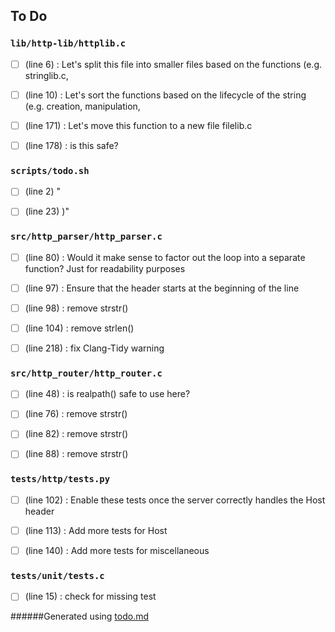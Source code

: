 ## To Do
### ``lib/http-lib/httplib.c``
- [ ] (line 6) : Let's split this file into smaller files based on the functions (e.g. stringlib.c,

- [ ] (line 10) : Let's sort the functions based on the lifecycle of the string (e.g. creation, manipulation,

- [ ] (line 171) : Let's move this function to a new file filelib.c

- [ ] (line 178) : is this safe?


### ``scripts/todo.sh``
- [ ] (line 2) "

- [ ] (line 23) )"


### ``src/http_parser/http_parser.c``
- [ ] (line 80) : Would it make sense to factor out the loop into a separate function? Just for readability purposes

- [ ] (line 97) : Ensure that the header starts at the beginning of the line

- [ ] (line 98) : remove strstr()

- [ ] (line 104) : remove strlen()

- [ ] (line 218) : fix Clang-Tidy warning


### ``src/http_router/http_router.c``
- [ ] (line 48) : is realpath() safe to use here?

- [ ] (line 76) : remove strstr()

- [ ] (line 82) : remove strstr()

- [ ] (line 88) : remove strstr()


### ``tests/http/tests.py``
- [ ] (line 102) : Enable these tests once the server correctly handles the Host header

- [ ] (line 113) : Add more tests for Host

- [ ] (line 140) : Add more tests for miscellaneous


### ``tests/unit/tests.c``
- [ ] (line 15) : check for missing test

######Generated using [todo.md](https://github.com/charlesthomas/todo.md)
